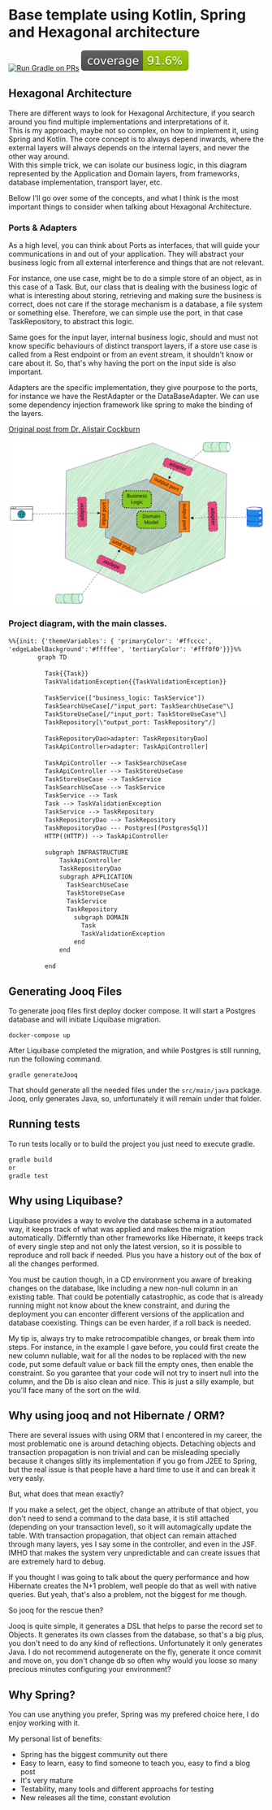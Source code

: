 # Base template using Kotlin, Spring and Hexagonal architecture

[![Run Gradle on PRs](https://github.com/diocorrea/base-kotlin-spring-postgres-template/actions/workflows/ci.yml/badge.svg?branch=main)](https://github.com/diocorrea/base-kotlin-spring-postgres-template/actions/workflows/ci.yml) 
[![Coverage](https://raw.githubusercontent.com/diocorrea/base-kotlin-spring-postgres-template/gh-pages/badges/jacoco.svg)](https://github.com/diocorrea/base-kotlin-spring-postgres-template/actions/workflows/ci.yml)

## Hexagonal Architecture

There are different ways to look for Hexagonal Architecture, if you search around you find multiple implementations and interpretations of it. <br/>
This is my approach, maybe not so complex, on how to implement it, using Spring and Kotlin.
The core concept is to always depend inwards, where the external layers will always depends on the internal layers, and never the other way around. <br/>
With this simple trick, we can isolate our business logic, in this diagram represented by the Application and Domain
layers, from frameworks, database implementation, transport layer, etc.

Bellow I'll go over some of the concepts, and what I think is the most important things to consider when talking about Hexagonal Architecture. 

### Ports & Adapters

As a high level, you can think about Ports as interfaces, that will guide your communications in and out of your application. They will abstract your business logic from all external interference and things that are not relevant. 

For instance, one use case, might be to do a simple store of an object, as in this case of a Task. But, our class that is dealing with the business logic of what is interesting about storing, retrieving and making sure the business is correct, does not care if the storage mechanism is a database, a file system or something else. Therefore, we can simple use the port, in that case TaskRepository, to abstract this logic. 

Same goes for the input layer, internal business logic, should and must not know specific behaviours of distinct transport layers, if a store use case is called from a Rest endpoint or from an event stream, it shouldn't know or care about it. So, that's why having the port on the input side is also important.

Adapters are the specific implementation, they give pourpose to the ports, for instance we have the RestAdapter or the DataBaseAdapter.
We can use some dependency injection framework like spring to make the binding of the layers.


[Original post from Dr. Alistair Cockburn](https://alistair.cockburn.us/hexagonal-architecture/) 

![Hexagonal](.github/images/hexagonal.svg)



### Project diagram, with the main classes.
```mermaid 
%%{init: {'themeVariables': { 'primaryColor': '#ffcccc', 'edgeLabelBackground':'#ffffee', 'tertiaryColor': '#fff0f0'}}}%%
        graph TD
          
          Task{{Task}}
          TaskValidationException{{TaskValidationException}}
          
          TaskService(["business_logic: TaskService"])
          TaskSearchUseCase[/"input_port: TaskSearchUseCase"\]
          TaskStoreUseCase[/"input_port: TaskStoreUseCase"\]
          TaskRepository[\"output_port: TaskRepository"/]
          
          TaskRepositoryDao>adapter: TaskRepositoryDao]
          TaskApiController>adapter: TaskApiController]
          
          TaskApiController --> TaskSearchUseCase
          TaskApiController --> TaskStoreUseCase
          TaskStoreUseCase --> TaskService
          TaskSearchUseCase --> TaskService
          TaskService --> Task
          Task --> TaskValidationException
          TaskService --> TaskRepository
          TaskRepositoryDao --> TaskRepository
          TaskRepositoryDao --- Postgres[(PostgresSql)]
          HTTP((HTTP)) --> TaskApiController
          
          subgraph INFRASTRUCTURE
              TaskApiController
              TaskRepositoryDao
              subgraph APPLICATION
                TaskSearchUseCase
                TaskStoreUseCase
                TaskService
                TaskRepository
                  subgraph DOMAIN
                    Task
                    TaskValidationException
                  end
              end
              
          end

```

## Generating Jooq Files

To generate jooq files first deploy docker compose. It will start a Postgres database and will initiate Liquibase
migration.

````
docker-compose up
````

After Liquibase completed the migration, and while Postgres is still running, run the following command.

````
gradle generateJooq
````

That should generate all the needed files under the `src/main/java` package.
Jooq, only generates Java, so, unfortunately it will remain under that folder.

## Running tests

To run tests locally or to build the project you just need to execute gradle.

````
gradle build
or
gradle test
````

## Why using Liquibase?
Liquibase provides a way to evolve the database schema in a automated way, it keeps track of what was applied and makes the migration automatically. Differntly than other frameworks like Hibernate, it keeps track of every single step and not only the latest version, so it is possible to reproduce and roll back if needed. Plus you have a history out of the box of all the changes performed.

You must be caution though, in a CD environment you aware of breaking changes on the database, like including a new non-null column in an existing table. That could be potentially catastrophic, as code that is already running might not know about the knew constraint, and during the deployment you can enconter different versions of the application and database coexisting. Things can be even harder, if a roll back is needed. 

My tip is, always try to make retrocompatible changes, or break them into steps. For instance, in the example I gave before, you could first create the new column nullable, wait for all the nodes to be replaced with the new code, put some default value or back fill the empty ones, then enable the constraint. So you garantee that your code will not try to insert null into the column, and the Db is also clean and nice. This is just a silly example, but you'll face many of the sort on the wild.

## Why using jooq and not Hibernate / ORM?

There are several issues with using ORM that I encontered in my career, the most problematic one is around detaching objects. Detaching objects and transaction propagation is non trivial and can be misleading specially because it changes slitly its implementation if you go from J2EE to Spring, but the real issue is that people have a hard time to use it and can break it very easly. 

But, what does that mean exactly?

If you make a select, get the object, change an attribute of that object, you don't need to send a command to the data base, it is still attached (depending on your transaction level), so it will automagically update the table. With transaction propagation, that object can remain attached through many layers, yes I say some in the controller, and even in the JSF. IMHO that makes the system very unpredictable and can create issues that are extremely hard to debug. 

If you thought I was going to talk about the query performance and how Hibernate creates the N+1 problem, well people do that as well with native queries. But yeah, that's also a problem, not the biggest for me though.

So jooq for the rescue then? 

Jooq is quite simple, it generates a DSL that helps to parse the record set to Objects. It generates its own classes from the database, so that's a big plus, you don't need to do any kind of reflections. Unfortunately it only generates Java. I do not recommend autogenerate on the fly, generate it once commit and move on, you don't change db so often why would you loose so many precious minutes configuring your environment? 


## Why Spring?

You can use anything you prefer, Spring was my prefered choice here, I do enjoy working with it.

My personal list of benefits:
 * Spring has the biggest community out there
 * Easy to learn, easy to find someone to teach you, easy to find a blog post
 * It's very mature
 * Testability, many tools and different approachs for testing
 * New releases all the time, constant evolution
